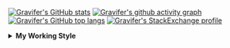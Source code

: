 <!--
**Gravifer/Gravifer** is a ✨ _special_ ✨ repository because its `README.md` (this file) appears on your GitHub profile.

Here are some ideas to get you started:

- 🔭 I’m currently working on ...
- 🌱 I’m currently learning ...
- 👯 I’m looking to collaborate on ...
- 🤔 I’m looking for help with ...
- 💬 Ask me about ...
- 📫 How to reach me: ...
- 😄 Pronouns: ...
- ⚡ Fun fact: ...
-->

<!-- ![Metrics](https://github.com/my-github-user/my-github-user/blob/main/github-metrics.svg) -->

<!-- [![Gravifer's GitHub Streak](https://github-readme-streak-stats.herokuapp.com/?user=Gravifer&theme=default&background=ffffff0a&border=00000000&stroke=80808080&currStreakNum=808080&sideNums=808080&sideLabels=808080&dates=808080)](https://github.com/DenverCoder1/github-readme-streak-stats) -->
<!-- [![Contribution Stats](https://github-contribution-stats.vercel.app/api/?username=Gravifer)](https://github.com/LordDashMe/github-contribution-stats/)  -->
[![Gravifer's GitHub stats](https://github-readme-stats.vercel.app/api?username=Gravifer&theme=default&bg_color=ffffff0a&text_color=808080&hide_border=true&show_icons=true&count_private=true)](https://github.com/anuraghazra/github-readme-stats)
[![Gravifer's github activity graph](https://activity-graph.herokuapp.com/graph?username=Gravifer&bg_color=ffffff0a&color=3080ed&line=5094f0&point=4d72f2&hide_border=true)](https://github.com/ashutosh00710/github-readme-activity-graph)
[![Gravifer's GitHub top langs](https://github-readme-stats.vercel.app/api/top-langs/?username=Gravifer&theme=default&bg_color=ffffff0a&text_color=808080&hide_border=true&show_icons=true&count_private=true&layout=compact)](https://github.com/anuraghazra/github-readme-stats)
[![Gravifer's StackExchange profile](https://stackexchange.com/users/flair/18316138.png?theme=clean)](https://mathematica.stackexchange.com/users/72025)
<!-- [![Visitors](https://visitor-badge.glitch.me/badge?page_id=Gravifer.Gravifer)](https://github.com/Gravifer/) -->

<details>
  <summary>
    <strong>My Working Style</strong><!--<a href="https://wakatime.com/badge/github/Gravifer/Gravifer"><img src="https://wakatime.com/badge/github/Gravifer/Gravifer.svg" alt="time tracker"></a>-->
  </summary>

[![time tracker](https://wakatime.com/badge/github/Gravifer/Gravifer.svg)](https://wakatime.com/badge/github/Gravifer/Gravifer)
<!--START_SECTION:waka-->
![Profile Views](http://img.shields.io/badge/Profile%20Views-12-blue)

![Lines of code](https://img.shields.io/badge/From%20Hello%20World%20I%27ve%20Written-815828%20lines%20of%20code-blue)

**I'm an Early 🐤** 

```text
🌞 Morning    33 commits     ████░░░░░░░░░░░░░░░░░░░░░   18.33% 
🌆 Daytime    84 commits     ███████████░░░░░░░░░░░░░░   46.67% 
🌃 Evening    46 commits     ██████░░░░░░░░░░░░░░░░░░░   25.56% 
🌙 Night      17 commits     ██░░░░░░░░░░░░░░░░░░░░░░░   9.44%

```


📊 **This Week I Spent My Time On** 

```text
💬 Programming Languages: 
Browsing                 23 hrs 53 mins      ███████████████░░░░░░░░░░   61.01% 
Julia                    12 hrs 36 mins      ████████░░░░░░░░░░░░░░░░░   32.18% 
Other                    1 hr 22 mins        █░░░░░░░░░░░░░░░░░░░░░░░░   3.51% 
Markdown                 41 mins             ░░░░░░░░░░░░░░░░░░░░░░░░░   1.77% 
JSON                     11 mins             ░░░░░░░░░░░░░░░░░░░░░░░░░   0.51%

🔥 Editors: 
Browser                  23 hrs 53 mins      ███████████████░░░░░░░░░░   61.01% 
VS Code                  13 hrs 55 mins      █████████░░░░░░░░░░░░░░░░   35.58% 
Powerpoint               1 hr 11 mins        ░░░░░░░░░░░░░░░░░░░░░░░░░   3.03% 
Word                     8 mins              ░░░░░░░░░░░░░░░░░░░░░░░░░   0.38%

🐱‍💻 Projects: 
CFD2021-G4-Projects      29 hrs 28 mins      ██████████████████░░░░░░░   75.27% 
wakatime-config          7 hrs 11 mins       ████░░░░░░░░░░░░░░░░░░░░░   18.38% 
Unknown Project          1 hr 8 mins         ░░░░░░░░░░░░░░░░░░░░░░░░░   2.93% 
emails                   1 hr 5 mins         ░░░░░░░░░░░░░░░░░░░░░░░░░   2.81% 
queue-sdp                14 mins             ░░░░░░░░░░░░░░░░░░░░░░░░░   0.62%

💻 Operating System: 
Windows                  39 hrs 9 mins       █████████████████████████   100.0%

```

**I Mostly Code in Mathematica** 

```text
Mathematica              7 repos             ████████████░░░░░░░░░░░░░   50.0% 
TeX                      2 repos             ███░░░░░░░░░░░░░░░░░░░░░░   14.29% 
MATLAB                   2 repos             ███░░░░░░░░░░░░░░░░░░░░░░   14.29% 
Assembly                 1 repo              █░░░░░░░░░░░░░░░░░░░░░░░░   7.14% 
Python                   1 repo              █░░░░░░░░░░░░░░░░░░░░░░░░   7.14%

```



<!--END_SECTION:waka-->
</details>
